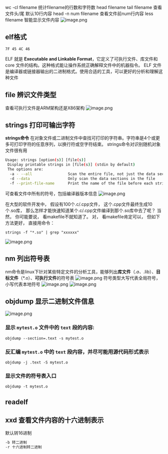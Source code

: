  wc -cl filename  统计filename的行数和字符数
 head filename 
 tail filename  查看文件头/尾 默认10行内容
 head -n num filename  查看文件前num行内容
 less filename  智能显示文件内容
![image.png](https://yaaame-1317851743.cos.ap-beijing.myqcloud.com/20231228193939.png)


## elf格式

`7F 45 4C 46`

ELF 就是 **Executable and Linkable Format**，它定义了可执行文件、库文件和 core 文件的结构。这种格式能让操作系统正确解释文件中的机器指令。 ELF 文件是编译器或链接器输出的二进制格式。使用合适的工具，可以更好的分析和理解这种文件


## file  辨识文件类型

查看可执行文件是ARM架构还是X86架构
![image.png](https://yaaame-1317851743.cos.ap-beijing.myqcloud.com/20231228192540.png)

## strings  打印可输出字符

**strings命令** 在对象文件或二进制文件中查找可打印的字符串。字符串是4个或更多可打印字符的任意序列，以换行符或空字符结束。 strings命令对识别随机对象文件很有用

```bash
Usage: strings [option(s)] [file(s)]
 Display printable strings in [file(s)] (stdin by default)
 The options are:
  -a - --all                Scan the entire file, not just the data section [default]
  -d --data                 Only scan the data sections in the file
  -f --print-file-name      Print the name of the file before each string
```

可查看文件中所有的符号，包括编译器版本信息
![image.png](https://yaaame-1317851743.cos.ap-beijing.myqcloud.com/undefinedPasted%20image%2020231203205644.png)

在大型的软件开发中， 假设有100个.c/.cpp文件， 这个.cpp文件最终生成10个.so库， 那么怎样才能快速知道某个.c/.cpp文件编译到那个.so库中去了呢？ 当然， 你可能要说， 看makefile不就知道了。 对， 看makefile肯定可以， 但如下方法更好， 直接用命令：

`strings -f "*.so" | grep "xxxxxx"`


![image.png](https://yaaame-1317851743.cos.ap-beijing.myqcloud.com/undefinedPasted%20image%2020231203205847.png)
## nm  列出符号表

nm命令是linux下针对某些特定文件的分析工具，能够列出**库文件**（_.a、_.lib）、**目标文件**（*.o）、**可执行文件**的符号表
![image.png](https://yaaame-1317851743.cos.ap-beijing.myqcloud.com/undefinedPasted%20image%2020231203205941.png)
符号类型大写代表全局符号，小写代表本地符号
![image.png](https://yaaame-1317851743.cos.ap-beijing.myqcloud.com/undefinedPasted%20image%2020231203210402.png)
![image.png](https://yaaame-1317851743.cos.ap-beijing.myqcloud.com/undefinedPasted%20image%2020231203210413.png)

## objdump  显示二进制文件信息

![image.png](https://yaaame-1317851743.cos.ap-beijing.myqcloud.com/undefinedPasted%20image%2020231203210813.png)


### 显示 `mytest.o` 文件中的 `text` 段的内容:
```text
objdump --section=.text -s mytest.o
```

### 反汇编 `mytest.o` 中的 `text` 段内容，并尽可能用源代码形式表示
```text
objdump -j .text -S mytest.o
```

### 显示文件的符号表入口

```text
objdump -t mytest.o
```

## readelf

## xxd  查看文件内容的十六进制表示

默认转16进制
```bash
-b 转二进制
-r 十六进制转二进制
```